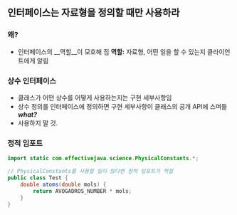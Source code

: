 ## 인터페이스는 자료형을 정의할 때만 사용하라

### 왜?

- 인터페이스의 __역할__이 모호해 짐
  __역할:__ 자료형, 어떤 일을 할 수 있는지 클라이언트에게 알림

### 상수 인터페이스

- 클래스가 어떤 상수를 어떻게 사용하는지는 구현 세부사항임
- 상수 정의를 인터페이스에 정의하면 구현 세부사항이 클래스의 공개 API에 스며듦 ___what?___
- 사용하지 말 것.

### 정적 임포트

```java
import static com.effectivejava.science.PhysicalConstants.*;

// PhysicalConstants를 사용할 일이 많다면 정적 임포트가 적절
public class Test {
	double atoms(double mols) {
		return AVOGADROS_NUMBER * mols;
	}
}
```

